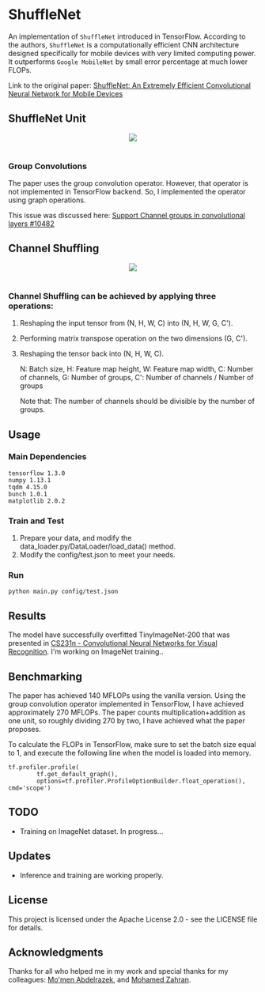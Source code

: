 # ShuffleNet
An implementation of `ShuffleNet` introduced in TensorFlow. According to the authors, `ShuffleNet` is a computationally efficient CNN architecture designed specifically for mobile devices with very limited computing power. It outperforms `Google MobileNet` by
small error percentage at much lower FLOPs.

Link to the original paper: [ShuffleNet: An Extremely Efficient Convolutional Neural Network for Mobile Devices](https://arxiv.org/abs/1707.01083)


## ShuffleNet Unit
<div align="center">
<img src="https://github.com/MG2033/ShuffleNet/blob/master/figures/unit.PNG"><br><br>
</div>

### Group Convolutions
The paper uses the group convolution operator. However, that operator is not implemented in TensorFlow backend. So, I implemented the operator using graph operations.

This issue was discussed here: [Support Channel groups in convolutional layers #10482](https://github.com/tensorflow/tensorflow/pull/10482)
## Channel Shuffling
<div align="center">
<img src="https://github.com/MG2033/ShuffleNet/blob/master/figures/shuffle.PNG"><br><br>
</div>

### Channel Shuffling can be achieved by applying three operations:
1. Reshaping the input tensor from (N, H, W, C) into (N, H, W, G, C').
2. Performing matrix transpose operation on the two dimensions (G, C').
3. Reshaping the tensor back into (N, H, W, C). 

    N: Batch size,
    H: Feature map height,
    W: Feature map width,
    C: Number of channels,
    G: Number of groups,
    C': Number of channels / Number of groups

    Note that: The number of channels should be divisible by the number of groups.

## Usage
### Main Dependencies
 ```
 tensorflow 1.3.0
 numpy 1.13.1
 tqdm 4.15.0
 bunch 1.0.1
 matplotlib 2.0.2
 ```
### Train and Test
1. Prepare your data, and modify the data_loader.py/DataLoader/load_data() method.
2. Modify the config/test.json to meet your needs.

### Run
```
python main.py config/test.json
```

## Results
The model have successfully overfitted TinyImageNet-200 that was presented in [CS231n - Convolutional Neural Networks for Visual Recognition](https://tiny-imagenet.herokuapp.com/). I'm working on ImageNet training..

## Benchmarking
The paper has achieved 140 MFLOPs using the vanilla version. Using the group convolution operator implemented in TensorFlow, I have achieved approximately 270 MFLOPs. The paper counts multiplication+addition as one unit, so roughly dividing 270 by two, I have achieved what the paper proposes.

To calculate the FLOPs in TensorFlow, make sure to set the batch size equal to 1, and execute the following line when the model is loaded into memory.
```
tf.profiler.profile(
        tf.get_default_graph(),
        options=tf.profiler.ProfileOptionBuilder.float_operation(), cmd='scope')
```

## TODO
* Training on ImageNet dataset. In progress...

## Updates
* Inference and training are working properly.

## License
This project is licensed under the Apache License 2.0 - see the LICENSE file for details.

## Acknowledgments
Thanks for all who helped me in my work and special thanks for my colleagues: [Mo'men Abdelrazek](https://github.com/moemen95), and [Mohamed Zahran](https://github.com/moh3th1).

